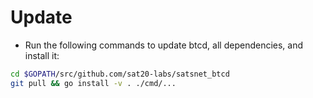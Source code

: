 # Update

* Run the following commands to update btcd, all dependencies, and install it:

```bash
cd $GOPATH/src/github.com/sat20-labs/satsnet_btcd
git pull && go install -v . ./cmd/...
```
